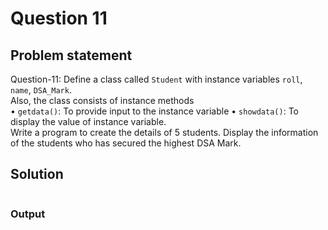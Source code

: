 # Question 11
## Problem statement
Question-11: 
Define a class called `Student` with instance variables `roll`, `name`, `DSA_Mark`.  
Also, the class consists of instance methods  
• `getdata()`: To provide input to the instance variable 
• `showdata()`: To display the value of instance variable.  
Write a program to create the details of 5 students. Display the information of the students who has secured the highest DSA Mark. 


## Solution
```java

```

### Output
```

```